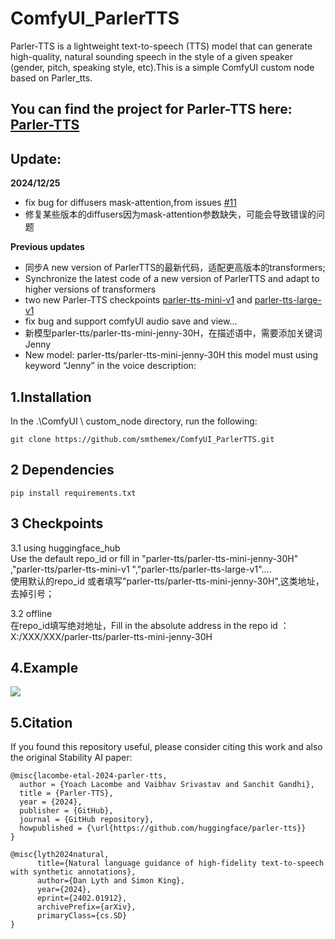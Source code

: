 # ComfyUI_ParlerTTS
Parler-TTS is a lightweight text-to-speech (TTS) model that can generate high-quality, natural sounding speech in the style of a given speaker (gender, pitch, speaking style, etc).This is a simple ComfyUI custom node based on Parler_tts. 

You can find the project for Parler-TTS here: [Parler-TTS](https://github.com/huggingface/parler-tts) 
--

Update:
-----
**2024/12/25**  
* fix bug for diffusers mask-attention,from issues [#11](https://github.com/smthemex/ComfyUI_ParlerTTS/issues/11)
* 修复某些版本的diffusers因为mask-attention参数缺失，可能会导致错误的问题

**Previous updates**     
*  同步A new version of ParlerTTS的最新代码，适配更高版本的transformers;
*  Synchronize the latest code of a new version of ParlerTTS and adapt to higher versions of transformers
*  two new Parler-TTS checkpoints [parler-tts-mini-v1](https://huggingface.co/parler-tts/parler-tts-mini-v1/tree/main)   and [parler-tts-large-v1](https://huggingface.co/parler-tts/parler-tts-large-v1/tree/main)      
* fix bug and support comfyUI audio save and view...  
* 新模型parler-tts/parler-tts-mini-jenny-30H，在描述语中，需要添加关键词Jenny   
* New model: parler-tts/parler-tts-mini-jenny-30H    this model must using keyword “Jenny” in the voice description:

1.Installation
-----
 In the .\ComfyUI \ custom_node directory, run the following:  

``` 
git clone https://github.com/smthemex/ComfyUI_ParlerTTS.git
```

2 Dependencies
---
```
pip install requirements.txt

```

3 Checkpoints
---
3.1 using  huggingface_hub    
Use the default repo_id or fill in "parler-tts/parler-tts-mini-jenny-30H"  ,"parler-tts/parler-tts-mini-v1 ","parler-tts/parler-tts-large-v1"....   
使用默认的repo_id 或者填写"parler-tts/parler-tts-mini-jenny-30H",这类地址，去掉引号；   

3.2 offline  
在repo_id填写绝对地址，Fill in the absolute address in the repo id ：     
X:/XXX/XXX/parler-tts/parler-tts-mini-jenny-30H

4.Example   
-------
![](https://github.com/smthemex/ComfyUI_ParlerTTS/blob/main/exampleA.png)


5.Citation
------
If you found this repository useful, please consider citing this work and also the original Stability AI paper:  
```   
@misc{lacombe-etal-2024-parler-tts,
  author = {Yoach Lacombe and Vaibhav Srivastav and Sanchit Gandhi},
  title = {Parler-TTS},
  year = {2024},
  publisher = {GitHub},
  journal = {GitHub repository},
  howpublished = {\url{https://github.com/huggingface/parler-tts}}
}
```

```   
@misc{lyth2024natural,
      title={Natural language guidance of high-fidelity text-to-speech with synthetic annotations},
      author={Dan Lyth and Simon King},
      year={2024},
      eprint={2402.01912},
      archivePrefix={arXiv},
      primaryClass={cs.SD}
}
```
